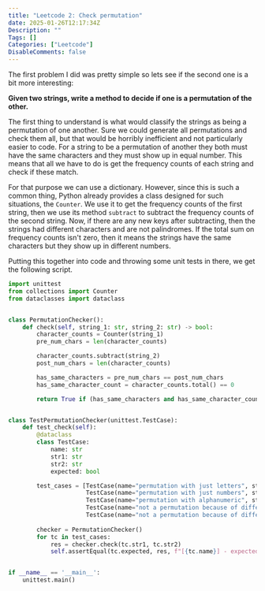 ```yaml
---
title: "Leetcode 2: Check permutation"
date: 2025-01-26T12:17:34Z
Description: ""
Tags: []
Categories: ["Leetcode"]
DisableComments: false
---
```


The first problem I did was pretty simple so lets see if the second one is a bit more interesting:

**Given two strings, write a method to decide if one is a permutation of the other.**

The first thing to understand is what would classify the strings as being a permutation of one another. Sure we could generate all permutations and check them all, but that would be horribly inefficient and not particularly easier to code. For a string to be a permutation of another they both must have the same characters and they must show up in equal number. This means that all we have to do is get the frequency counts of each string and check if these match. 

For that purpose we can use a dictionary. However, since this is such a common thing, Python already provides a class designed for such situations, the `Counter`. We use it to get the frequency counts of the first string, then we use its method `subtract` to subtract the frequency counts of the second string. Now, if there are any new keys after subtracting, then the strings had different characters and are not palindromes. If the total sum on frequency counts isn't zero, then it means the strings have the same characters but they show up in different numbers. 

Putting this together into code and throwing some unit tests in there, we get the following script.

```python
import unittest
from collections import Counter
from dataclasses import dataclass


class PermutationChecker():
    def check(self, string_1: str, string_2: str) -> bool:
        character_counts = Counter(string_1)
        pre_num_chars = len(character_counts)

        character_counts.subtract(string_2)
        post_num_chars = len(character_counts)

        has_same_characters = pre_num_chars == post_num_chars
        has_same_character_count = character_counts.total() == 0

        return True if (has_same_characters and has_same_character_count) else False


class TestPermutationChecker(unittest.TestCase):
    def test_check(self):
        @dataclass
        class TestCase:
            name: str
            str1: str
            str2: str
            expected: bool

        test_cases = [TestCase(name="permutation with just letters", str1="abcd", str2="bacd", expected=True),
                      TestCase(name="permutation with just numbers", str1="3563476", str2="7334566", expected=True),
                      TestCase(name="permutation with alphanumeric", str1="wef34f", str2="wffe34", expected=True),
                      TestCase(name="not a permutation because of different length", str1="abcd", str2="d2cba", expected=False),
                      TestCase(name="not a permutation because of different characters", str1="2354", str2="1234", expected=False)]
        
        checker = PermutationChecker()
        for tc in test_cases:
            res = checker.check(tc.str1, tc.str2)
            self.assertEqual(tc.expected, res, f"[{tc.name}] - expected {tc.expected} but got {res}")


if __name__ == '__main__':
    unittest.main()
```